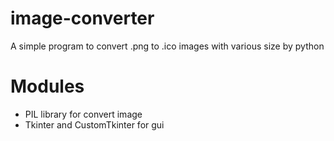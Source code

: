 # image-converter
A simple program to convert .png to .ico images with various size by python

# Modules
- PIL library for convert image
- Tkinter and CustomTkinter for gui

